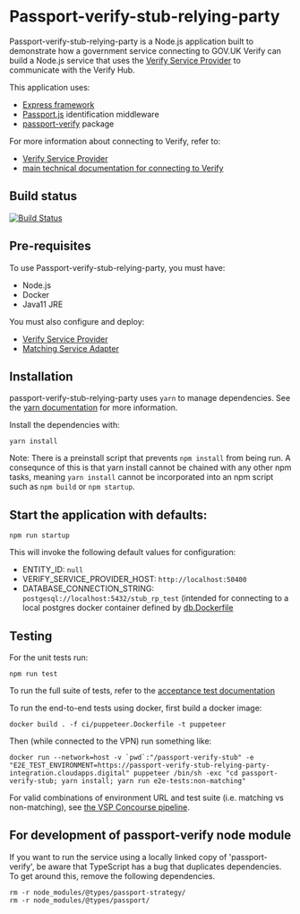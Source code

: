 Passport-verify-stub-relying-party
==================================

Passport-verify-stub-relying-party is a Node.js application built to demonstrate how a government service connecting to GOV.UK Verify can build a Node.js service that uses the [Verify Service Provider](https://github.com/alphagov/verify-service-provider) to communicate with the Verify Hub. 

This application uses:
* [Express framework](https://expressjs.com/) 
* [Passport.js](https://www.npmjs.com/package/passport) identification middleware
* [passport-verify](https://github.com/alphagov/passport-verify) package

For more information about connecting to Verify, refer to:

* [Verify Service Provider](https://github.com/alphagov/verify-service-provider)
* [main technical documentation for connecting to Verify](http://alphagov.github.io/rp-onboarding-tech-docs/index.html)

Build status
------------
[![Build Status](https://travis-ci.org/alphagov/passport-verify-stub-relying-party.svg?branch=master)](https://travis-ci.org/alphagov/passport-verify-stub-relying-party)

Pre-requisites
--------------
To use Passport-verify-stub-relying-party, you must have:

* Node.js
* Docker
* Java11 JRE 

You must also configure and deploy:

* [Verify Service Provider](https://github.com/alphagov/verify-service-provider)
* [Matching Service Adapter](http://alphagov.github.io/rp-onboarding-tech-docs/pages/msa/msa.html)

Installation
------------

passport-verify-stub-relying-party uses `yarn` to manage dependencies. See the [yarn documentation](https://yarnpkg.com/en/) for more information. 

Install the dependencies with:

```
yarn install
```

Note: There is a preinstall script that prevents `npm install` from being run.  A consequnce of this is that yarn install cannot be chained with any other npm tasks, meaning `yarn install` cannot be incorporated into an npm script such as `npm build` or `npm startup`.


Start the application with defaults:
------------------------------------

```
npm run startup
```

This will invoke the following default values for configuration:

* ENTITY_ID: `null`
* VERIFY_SERVICE_PROVIDER_HOST: `http://localhost:50400`
* DATABASE_CONNECTION_STRING: `postgesql://localhost:5432/stub_rp_test` (intended for connecting to a local postgres docker container defined by [db.Dockerfile](db.DockerFile)

Testing
-------

For the unit tests run:
```
npm run test
```

To run the full suite of tests, refer to the [acceptance test documentation](/docs/development/Running_Acceptance_Tests.md)

To run the end-to-end tests using docker, first build a docker image:

```
docker build . -f ci/puppeteer.Dockerfile -t puppeteer
```

Then (while connected to the VPN) run something like:

```
docker run --network=host -v `pwd`:"/passport-verify-stub" -e "E2E_TEST_ENVIRONMENT=https://passport-verify-stub-relying-party-integration.cloudapps.digital" puppeteer /bin/sh -exc "cd passport-verify-stub; yarn install; yarn run e2e-tests:non-matching"
```

For valid combinations of environment URL and test suite (i.e. matching vs non-matching), see [the VSP Concourse pipeline](https://github.com/alphagov/verify-terraform/blob/master/environments/tools/platform/files/pipelines/verify-service-provider.yml).

For development of passport-verify node module
----------------------------------------------
If you want to run the service using a locally linked copy of 'passport-verify', be aware that TypeScript has a bug that duplicates dependencies. To get around this,  remove the following dependencies.

```
rm -r node_modules/@types/passport-strategy/
rm -r node_modules/@types/passport/
```

